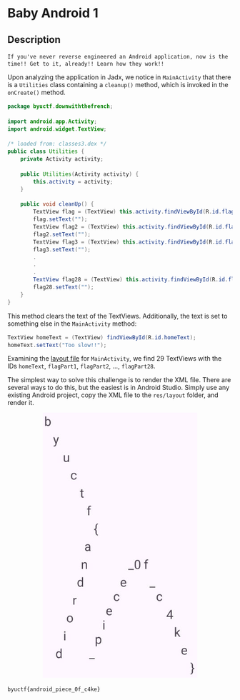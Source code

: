 # Baby Android 1

## Description
```
If you've never reverse engineered an Android application, now is the time!! Get to it, already!! Learn how they work!!
```

Upon analyzing the application in Jadx, we notice in `MainActivity` that there is a `Utilities` class containing a `cleanup()` method, which is invoked in the `onCreate()` method.

```java
package byuctf.downwiththefrench;

import android.app.Activity;
import android.widget.TextView;

/* loaded from: classes3.dex */
public class Utilities {
    private Activity activity;

    public Utilities(Activity activity) {
        this.activity = activity;
    }

    public void cleanUp() {
        TextView flag = (TextView) this.activity.findViewById(R.id.flagPart1);
        flag.setText("");
        TextView flag2 = (TextView) this.activity.findViewById(R.id.flagPart2);
        flag2.setText("");
        TextView flag3 = (TextView) this.activity.findViewById(R.id.flagPart3);
        flag3.setText("");
        .
        .
        .
        TextView flag28 = (TextView) this.activity.findViewById(R.id.flagPart28);
        flag28.setText("");
    }
}
```

This method clears the text of the TextViews. Additionally, the text is set to something else in the `MainActivity` method:
```java
TextView homeText = (TextView) findViewById(R.id.homeText);
homeText.setText("Too slow!!");
```

Examining the [layout file](./Files/activity_main.xml) for `MainActivity`, we find 29 TextViews with the IDs `homeText`, `flagPart1`, `flagPart2`, ..., `flagPart28`.

The simplest way to solve this challenge is to render the XML file. There are several ways to do this, but the easiest is in Android Studio. Simply use any existing Android project, copy the XML file to the `res/layout` folder, and render it.  
<p align="center">
  <img src="./Assests/XML%20Rendered.jpeg" alt="XML Rendered"/>
</p>

```
byuctf{android_piece_0f_c4ke}
```
